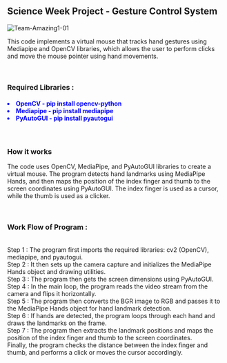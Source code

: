 <h2>Science Week Project - Gesture Control System </h2>
   <img src="https://i.ibb.co/tDkDQCC/Team-Amazing1-01.jpg" alt="Team-Amazing1-01" border="0">
<p>This code implements a virtual mouse that tracks hand gestures using Mediapipe and OpenCV libraries, which allows the user to perform clicks and move the mouse pointer using hand movements.</p>

<br/>
<h3>Required Libraries : </h3>
  <h4 style="color:blue">
     <li>OpenCV  - pip install opencv-python</li>
     <li>Mediapipe - pip install mediapipe</li>
     <li>PyAutoGUI - pip install pyautogui </li>
  </h4>

<br/>
<h3>How it works</h3>
<p>
   The code uses OpenCV, MediaPipe, and PyAutoGUI libraries to create a virtual mouse.
   The program detects hand landmarks using MediaPipe Hands, and then maps the position of the index finger and thumb to the screen coordinates using PyAutoGUI.
   The index finger is used as a cursor, while the thumb is used as a clicker.
</p>

<br/>
<h3>Work Flow of Program :</h3> 

<br/>Step 1 : The program first imports the required libraries: cv2 (OpenCV), mediapipe, and pyautogui.
<br/>Step 2 : It then sets up the camera capture and initializes the MediaPipe Hands object and drawing utilities.
<br/>Step 3 : The program then gets the screen dimensions using PyAutoGUI.
<br/>Step 4 : In the main loop, the program reads the video stream from the camera and flips it horizontally.
<br/>Step 5 : The program then converts the BGR image to RGB and passes it to the MediaPipe Hands object for hand landmark detection.
<br/>Step 6 : If hands are detected, the program loops through each hand and draws the landmarks on the frame.
<br/>Step 7 : The program then extracts the landmark positions and maps the position of the index finger and thumb to the screen coordinates.
<br/> Finally, the program checks the distance between the index finger and thumb, and performs a click or moves the cursor accordingly.

